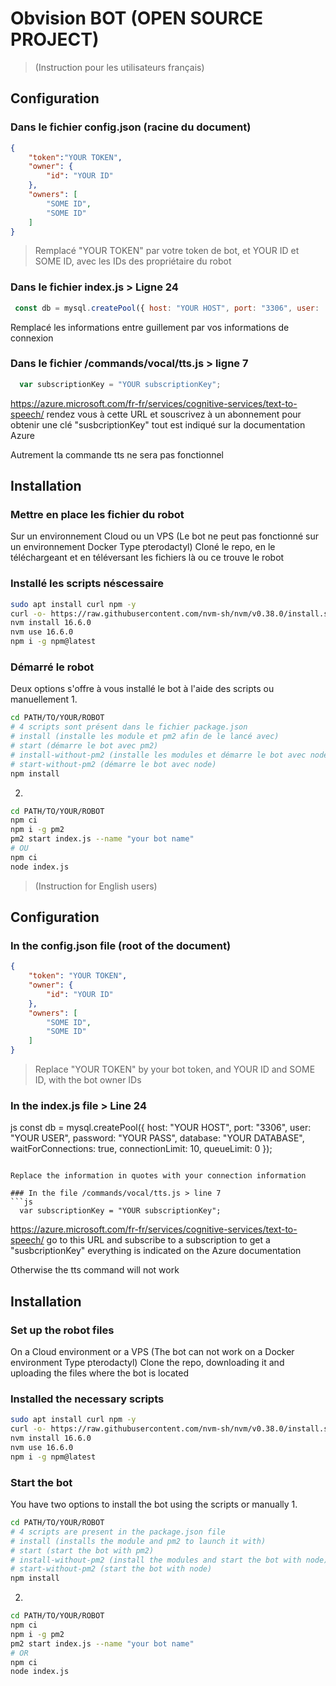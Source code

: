 # Obvision BOT (OPEN SOURCE PROJECT)

> (Instruction pour les utilisateurs français)

## Configuration

### Dans le fichier config.json (racine du document) 
```json
{
    "token":"YOUR TOKEN",
    "owner": {
        "id": "YOUR ID"
    },
    "owners": [
        "SOME ID",
        "SOME ID"
    ]
}
```

> Remplacé "YOUR TOKEN" par votre token de bot, et YOUR ID et SOME ID, avec les IDs des propriétaire du robot

### Dans le fichier index.js > Ligne 24
```js
 const db = mysql.createPool({ host: "YOUR HOST", port: "3306", user:  "YOUR USER", password:  "YOUR PASS", database:  "YOUR DATABASE", waitForConnections: true, connectionLimit: 10, queueLimit: 0 });
```

Remplacé les informations entre guillement par vos informations de connexion

### Dans le fichier /commands/vocal/tts.js > ligne 7
```js
  var subscriptionKey = "YOUR subscriptionKey";
```

https://azure.microsoft.com/fr-fr/services/cognitive-services/text-to-speech/ rendez vous à cette URL et souscrivez à un abonnement pour obtenir une clé "susbcriptionKey" tout est indiqué sur la documentation Azure

Autrement la commande tts ne sera pas fonctionnel

## Installation

### Mettre en place les fichier du robot

Sur un environnement Cloud ou un VPS (Le bot ne peut pas fonctionné sur un environnement Docker Type pterodactyl)
Cloné le repo, en le téléchargeant et en téléversant les fichiers là ou ce trouve le robot
### Installé les scripts néscessaire 

```sh
sudo apt install curl npm -y
curl -o- https://raw.githubusercontent.com/nvm-sh/nvm/v0.38.0/install.sh | bash
nvm install 16.6.0
nvm use 16.6.0
npm i -g npm@latest
```

### Démarré le robot
Deux options s'offre à vous installé le bot à l'aide des scripts ou manuellement
1. 
```sh
cd PATH/TO/YOUR/ROBOT
# 4 scripts sont présent dans le fichier package.json
# install (installe les module et pm2 afin de le lancé avec)
# start (démarre le bot avec pm2)
# install-without-pm2 (installe les modules et démarre le bot avec node)
# start-without-pm2 (démarre le bot avec node)
npm install
```
2. 
```sh
cd PATH/TO/YOUR/ROBOT
npm ci
npm i -g pm2
pm2 start index.js --name "your bot name"
# OU
npm ci
node index.js
```

> (Instruction for English users)

## Configuration

### In the config.json file (root of the document) 
```json
{
    "token": "YOUR TOKEN",
    "owner": {
        "id": "YOUR ID"
    },
    "owners": [
        "SOME ID",
        "SOME ID"
    ]
}
```

> Replace "YOUR TOKEN" by your bot token, and YOUR ID and SOME ID, with the bot owner IDs

### In the index.js file > Line 24
js
 const db = mysql.createPool({ host: "YOUR HOST", port: "3306", user: "YOUR USER", password: "YOUR PASS", database: "YOUR DATABASE", waitForConnections: true, connectionLimit: 10, queueLimit: 0 });
```

Replace the information in quotes with your connection information

### In the file /commands/vocal/tts.js > line 7
```js
  var subscriptionKey = "YOUR subscriptionKey";
```

https://azure.microsoft.com/fr-fr/services/cognitive-services/text-to-speech/ go to this URL and subscribe to a subscription to get a "susbcriptionKey" everything is indicated on the Azure documentation

Otherwise the tts command will not work

## Installation

### Set up the robot files

On a Cloud environment or a VPS (The bot can not work on a Docker environment Type pterodactyl)
Clone the repo, downloading it and uploading the files where the bot is located
### Installed the necessary scripts 

```sh
sudo apt install curl npm -y
curl -o- https://raw.githubusercontent.com/nvm-sh/nvm/v0.38.0/install.sh | bash
nvm install 16.6.0
nvm use 16.6.0
npm i -g npm@latest
```

### Start the bot
You have two options to install the bot using the scripts or manually
1. 
```sh
cd PATH/TO/YOUR/ROBOT
# 4 scripts are present in the package.json file
# install (installs the module and pm2 to launch it with)
# start (start the bot with pm2)
# install-without-pm2 (install the modules and start the bot with node)
# start-without-pm2 (start the bot with node)
npm install
```
2. 
```sh
cd PATH/TO/YOUR/ROBOT
npm ci
npm i -g pm2
pm2 start index.js --name "your bot name"
# OR
npm ci
node index.js
```
